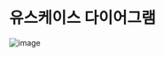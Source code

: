 # 유스케이스 다이어그램
![image](https://github.com/Software-Engineering-0795-team1/Back-end/assets/129194613/29bad438-bd16-4d3c-b836-4cd9c2418f97)
